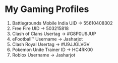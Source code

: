 # My Gaming Profiles
1. Battlegrounds Mobile India UID → 55610408302
2. Free Fire UID → 503215818
3. Clash of Clans Usertag → #G8P0U9JUP
4. eFootball™ Username → Jasharjot
5. Clash Royal Usertag → #U9JJGLVGV
6. Pokemon Unite Trainer ID → HC4RK00
7. Roblox Username → Jasharjot
